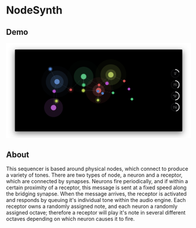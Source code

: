 NodeSynth
==========

Demo
----

![NodeSynth](screenshot.png)

About
-----

This sequencer is based around physical nodes, which connect to produce a variety of tones. There are two types of node, a neuron and a receptor, which are connected by synapses. Neurons fire periodically, and if within a certain proximity of a receptor, this message is sent at a fixed speed along the bridging synapse. When the message arrives, the receptor is activated and responds by queuing it's individual tone within the audio engine. Each receptor owns a randomly assigned note, and each neuron a randomly assigned octave; therefore a receptor will play it's note in several different octaves depending on which neuron causes it to fire.